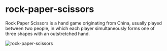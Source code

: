 # rock-paper-scissors
Rock Paper Scissors is a hand game originating from China, usually played between two people, in which each player simultaneously forms one of three shapes with an outstretched hand.

![rock-paper-scissors](https://user-images.githubusercontent.com/105338002/180651682-ad7f8a69-0b2f-4d89-93d5-a7be1369f6e9.gif)
